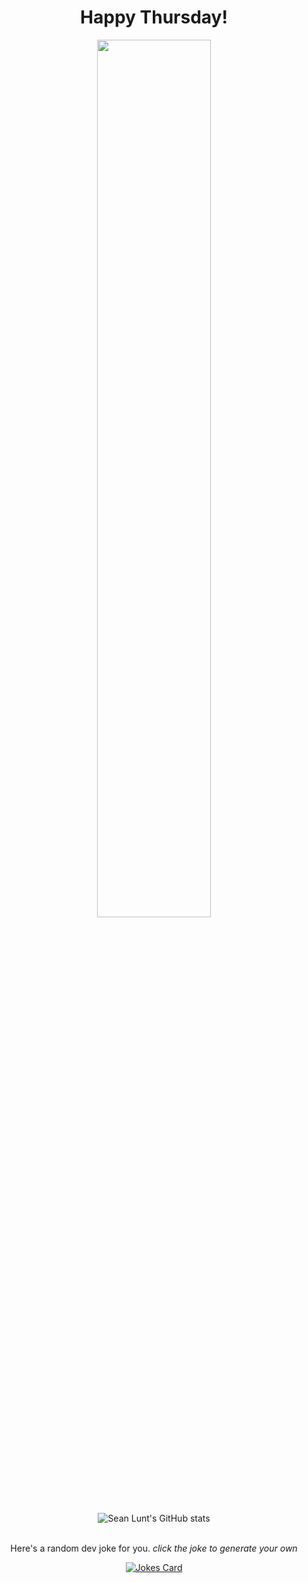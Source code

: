 <div align="center">
<h1>Happy Thursday!</h1>
<img src="./assets/intro.gif" width="60%"/>
</div>
<br/>
<div align="center">
  <img src="https://github-readme-stats.vercel.app/api?username=PurpleNurps&show_icons=true&theme=transparent" alt="Sean Lunt's GitHub stats">
</div>
<br/>
<div align="center">
<p>Here's a random dev joke for you. <em>click the joke to generate your own</em></p>
<a href="https://readme-jokes.vercel.app/">
<img src="https://readme-jokes.vercel.app/api" alt="Jokes Card" />
</a>
</div>